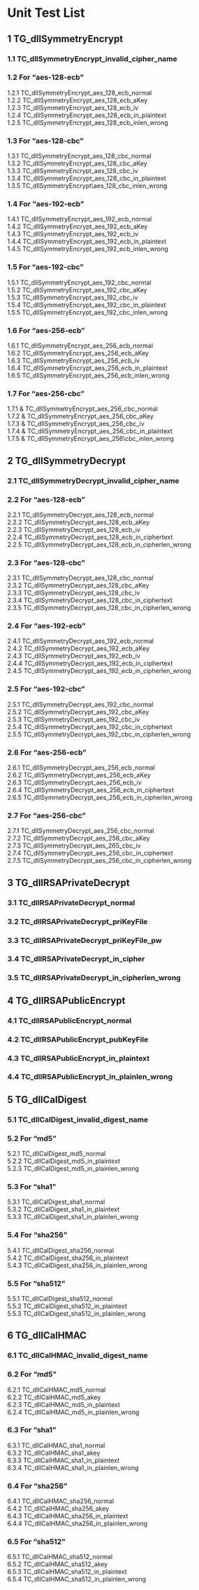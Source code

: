 # Unit Test List

## 1 TG_dllSymmetryEncrypt

### 1.1 TC_dllSymmetryEncrypt_invalid_cipher_name

### 1.2 For “aes-128-ecb” <br>
1.2.1 TC_dllSymmetryEncrypt_aes_128_ecb_normal <br>
1.2.2 TC_dllSymmetryEncrypt_aes_128_ecb_aKey <br>
1.2.3 TC_dllSymmetryEncrypt_aes_128_ecb_iv <br>
1.2.4 TC_dllSymmetryEncrypt_aes_128_ecb_in_plaintext <br>
1.2.5 TC_dllSymmetryEncrypt_aes_128_ecb_inlen_wrong <br>

### 1.3 For “aes-128-cbc”
1.3.1 TC_dllSymmetryEncrypt_aes_128_cbc_normal <br>
1.3.2 TC_dllSymmetryEncrypt_aes_128_cbc_aKey <br>
1.3.3 TC_dllSymmetryEncrypt_aes_128_cbc_iv <br>
1.3.4 TC_dllSymmetryEncrypt_aes_128_cbc_in_plaintext <br>
1.3.5 TC_dllSymmetryEncrypt\aes_128_cbc_inlen_wrong <br>

### 1.4 For “aes-192-ecb”
1.4.1 TC_dllSymmetryEncrypt_aes_192_ecb_normal <br>
1.4.2 TC_dllSymmetryEncrypt_aes_192_ecb_aKey <br>
1.4.3 TC_dllSymmetryEncrypt_aes_192_ecb_iv <br>
1.4.4 TC_dllSymmetryEncrypt_aes_192_ecb_in_plaintext <br>
1.4.5 TC_dllSymmetryEncrypt_aes_192_ecb_inlen_wrong <br>

### 1.5 For “aes-192-cbc”
1.5.1 TC_dllSymmetryEncrypt_aes_192_cbc_normal <br>
1.5.2 TC_dllSymmetryEncrypt_aes_192_cbc_aKey <br>
1.5.3 TC_dllSymmetryEncrypt_aes_192_cbc_iv <br>
1.5.4 TC_dllSymmetryEncrypt_aes_192_cbc_in_plaintext <br>
1.5.5 TC_dllSymmetryEncrypt_aes_192_cbc_inlen_wrong <br>

### 1.6 For “aes-256-ecb”
1.6.1 TC_dllSymmetryEncrypt_aes_256_ecb_normal <br>
1.6.2 TC_dllSymmetryEncrypt_aes_256_ecb_aKey <br>
1.6.3 TC_dllSymmetryEncrypt_aes_256_ecb_iv <br>
1.6.4 TC_dllSymmetryEncrypt_aes_256_ecb_in_plaintext <br>
1.6.5 TC_dllSymmetryEncrypt_aes_256_ecb_inlen_wrong <br>

### 1.7 For “aes-256-cbc”
1.7.1 & TC_dllSymmetryEncrypt_aes_256_cbc_normal <br>
1.7.2 & TC_dllSymmetryEncrypt_aes_256_cbc_aKey <br>
1.7.3 & TC_dllSymmetryEncrypt_aes_256_cbc_iv <br>
1.7.4 & TC_dllSymmetryEncrypt_aes_256_cbc_in_plaintext <br>
1.7.5 & TC_dllSymmetryEncrypt_aes_256\cbc_inlen_wrong <br>

## 2 TG_dllSymmetryDecrypt

###  2.1 TC_dllSymmetryDecrypt_invalid_cipher_name

### 2.2 For “aes-128-ecb”
2.2.1 TC_dllSymmetryDecrypt_aes_128_ecb_normal <br>
2.2.2 TC_dllSymmetryDecrypt_aes_128_ecb_aKey <br>
2.2.3 TC_dllSymmetryDecrypt_aes_128_ecb_iv <br>
2.2.4 TC_dllSymmetryDecrypt_aes_128_ecb_in_ciphertext <br>
2.2.5 TC_dllSymmetryDecrypt_aes_128_ecb_in_cipherlen_wrong <br>

### 2.3 For “aes-128-cbc”
2.3.1 TC_dllSymmetryDecrypt_aes_128_cbc_normal <br>
2.3.2 TC_dllSymmetryDecrypt_aes_128_cbc_aKey <br>
2.3.3 TC_dllSymmetryDecrypt_aes_128_cbc_iv <br>
2.3.4 TC_dllSymmetryDecrypt_aes_128_cbc_in_ciphertext <br>
2.3.5 TC_dllSymmetryDecrypt_aes_128_cbc_in_cipherlen_wrong <br>

### 2.4 For “aes-192-ecb”
2.4.1 TC_dllSymmetryDecrypt_aes_192_ecb_normal <br>
2.4.2 TC_dllSymmetryDecrypt_aes_192_ecb_aKey <br>
2.4.3 TC_dllSymmetryDecrypt_aes_192_ecb_iv <br> 
2.4.4 TC_dllSymmetryDecrypt_aes_192_ecb_in_ciphertext <br>
2.4.5 TC_dllSymmetryDecrypt_aes_192_ecb_in_cipherlen_wrong <br>

### 2.5 For “aes-192-cbc”
2.5.1 TC_dllSymmetryDecrypt_aes_192_cbc_normal <br>
2.5.2 TC_dllSymmetryDecrypt_aes_192_cbc_aKey <br>
2.5.3 TC_dllSymmetryDecrypt_aes_192_cbc_iv <br>
2.5.4 TC_dllSymmetryDecrypt_aes_192_cbc_in_ciphertext <br>
2.5.5 TC_dllSymmetryDecrypt_aes_192_cbc_in_cipherlen_wrong <br>

### 2.6 For “aes-256-ecb”
2.6.1 TC_dllSymmetryDecrypt_aes_256_ecb_normal <br>
2.6.2 TC_dllSymmetryDecrypt_aes_256_ecb_aKey <br>
2.6.3 TC_dllSymmetryDecrypt_aes_256_ecb_iv <br>
2.6.4 TC_dllSymmetryDecrypt_aes_256_ecb_in_ciphertext <br>
2.6.5 TC_dllSymmetryDecrypt_aes_256_ecb_in_cipherlen_wrong <br>

### 2.7 For “aes-256-cbc”
2.7.1 TC_dllSymmetryDecrypt_aes_256_cbc_normal <br>
2.7.2 TC_dllSymmetryDecrypt_aes_256_cbc_aKey <br>
2.7.3 TC_dllSymmetryDecrypt_aes_265_cbc_iv <br>
2.7.4 TC_dllSymmetryDecrypt_aes_256_cbc_in_ciphertext <br>
2.7.5 TC_dllSymmetryDecrypt_aes_256_cbc_in_cipherlen_wrong <br>

## 3 TG_dllRSAPrivateDecrypt

### 3.1 TC_dllRSAPrivateDecrypt_normal 
### 3.2 TC_dllRSAPrivateDecrypt_priKeyFile 
### 3.3 TC_dllRSAPrivateDecrypt_priKeyFile_pw 
### 3.4 TC_dllRSAPrivateDecrypt_in_cipher 
### 3.5 TC_dllRSAPrivateDecrypt_in_cipherlen_wrong 

## 4 TG_dllRSAPublicEncrypt
### 4.1 TC_dllRSAPublicEncrypt_normal 
### 4.2 TC_dllRSAPublicEncrypt_pubKeyFile
### 4.3 TC_dllRSAPublicEncrypt_in_plaintext 
### 4.4 TC_dllRSAPublicEncrypt_in_plainlen\_wrong 

## 5 TG_dllCalDigest
### 5.1 TC_dllCalDigest_invalid_digest_name

### 5.2 For “md5”
5.2.1 TC_dllCalDigest_md5_normal <br>
5.2.2 TC_dllCalDigest_md5_in_plaintext <br>
5.2.3 TC_dllCalDigest_md5_in_plainlen_wrong <br>

### 5.3 For “sha1”
5.3.1 TC_dllCalDigest_sha1_normal <br>
5.3.2 TC_dllCalDigest_sha1_in_plaintext <br>
5.3.3 TC_dllCalDigest_sha1_in_plainlen_wrong <br>

### 5.4 For “sha256”
5.4.1 TC_dllCalDigest_sha256_normal <br>
5.4.2 TC_dllCalDigest_sha256_in_plaintext <br>
5.4.3 TC_dllCalDigest_sha256_in_plainlen_wrong <br>

### 5.5 For “sha512”
5.5.1 TC_dllCalDigest_sha512_normal <br>
5.5.2 TC_dllCalDigest_sha512_in_plaintext <br>
5.5.3 TC_dllCalDigest_sha512_in_plainlen_wrong <br>

## 6 TG_dllCalHMAC
### 6.1 TC_dllCalHMAC_invalid_digest_name

### 6.2 For “md5”
6.2.1 TC_dllCalHMAC_md5_normal <br>
6.2.2 TC_dllCalHMAC_md5_akey <br>
6.2.3 TC_dllCalHMAC_md5_in_plaintext <br>
6.2.4 TC_dllCalHMAC_md5_in_plainlen_wrong <br>

### 6.3 For “sha1”
6.3.1 TC_dllCalHMAC_sha1_normal <br>
6.3.2 TC_dllCalHMAC_sha1_akey <br>
6.3.3 TC_dllCalHMAC_sha1_in_plaintext <br>
6.3.4 TC_dllCalHMAC_sha1_in_plainlen_wrong <br>

### 6.4 For “sha256”
6.4.1 TC_dllCalHMAC_sha256_normal <br>
6.4.2 TC_dllCalHMAC_sha256_akey <br>
6.4.3 TC_dllCalHMAC_sha256_in_plaintext <br>
6.4.4 TC_dllCalHMAC_sha256_in_plainlen_wrong <br>

### 6.5 For “sha512”
6.5.1 TC_dllCalHMAC_sha512_normal <br>
6.5.2 TC_dllCalHMAC_sha512_akey <br>
6.5.3 TC_dllCalHMAC_sha512_in_plaintext <br>
6.5.4 TC_dllCalHMAC_sha512_in_plainlen_wrong <br>
